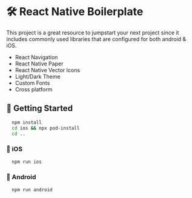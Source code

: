 
# 🛠️ React Native Boilerplate

This project is a great resource to jumpstart your next project since it includes commonly used libraries that are configured for both android & iOS.

- React Navigation
- React Native Paper
- React Native Vector Icons
- Light/Dark Theme
- Custom Fonts
- Cross platform


## 🚀 Getting Started

```bash
  npm install
  cd ios && npx pod-install
  cd ..
```
### 📱 iOS

```bash
  npm run ios
```

### 📱 Android

```bash
  npm run android
```